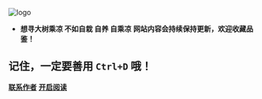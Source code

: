 
![logo](http://suchen.scxc.ink/2023/04/01/ca19469676159.webp)


- **想寻大树乘凉 不如自栽 自养 自乘凉**
**网站内容会持续保持更新，欢迎收藏品鉴！**

## 记住，一定要善用 `Ctrl+D` 哦！

[**联系作者**](https://github.com/ChenSharing)
[**开启阅读**](README.md)